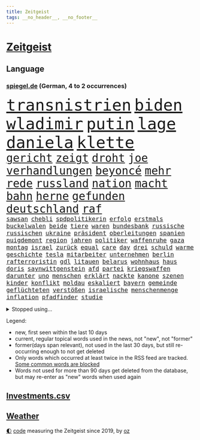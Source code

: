 ```yaml
---
title: Zeitgeist
tags: __no_header__, __no_footer__
---
```


# [Zeitgeist](https://oliz.io/zeitgeist/)

## Language

<h3><a href="https://www.spiegel.de" target="_blank">spiegel.de</a> (German, 4 to 2 occurrences)</h3>
<p style="font-family:monospace">
<span style="font-size:32pt"><a href="news_links.html#transnistrien" class="new">transnistrien</a></span>
<span style="font-size:32pt"><a href="news_links.html#biden" class="current">biden</a></span>
<span style="font-size:32pt"><a href="news_links.html#wladimir" class="current">wladimir</a></span>
<span style="font-size:32pt"><a href="news_links.html#putin" class="current">putin</a></span>
<span style="font-size:32pt"><a href="news_links.html#lage" class="current">lage</a></span>
<span style="font-size:32pt"><a href="news_links.html#daniela" class="current">daniela</a></span>
<span style="font-size:32pt"><a href="news_links.html#klette" class="current">klette</a></span>
<br>
<span style="font-size:22pt"><a href="news_links.html#gericht" class="current">gericht</a></span>
<span style="font-size:22pt"><a href="news_links.html#zeigt" class="current">zeigt</a></span>
<span style="font-size:22pt"><a href="news_links.html#droht" class="current">droht</a></span>
<span style="font-size:22pt"><a href="news_links.html#joe" class="current">joe</a></span>
<span style="font-size:22pt"><a href="news_links.html#verhandlungen" class="current">verhandlungen</a></span>
<span style="font-size:22pt"><a href="news_links.html#beyoncé" class="current">beyoncé</a></span>
<span style="font-size:22pt"><a href="news_links.html#mehr" class="current">mehr</a></span>
<span style="font-size:22pt"><a href="news_links.html#rede" class="current">rede</a></span>
<span style="font-size:22pt"><a href="news_links.html#russland" class="current">russland</a></span>
<span style="font-size:22pt"><a href="news_links.html#nation" class="current">nation</a></span>
<span style="font-size:22pt"><a href="news_links.html#macht" class="current">macht</a></span>
<span style="font-size:22pt"><a href="news_links.html#bahn" class="current">bahn</a></span>
<span style="font-size:22pt"><a href="news_links.html#herne" class="current">herne</a></span>
<span style="font-size:22pt"><a href="news_links.html#gefunden" class="current">gefunden</a></span>
<span style="font-size:22pt"><a href="news_links.html#deutschland" class="current">deutschland</a></span>
<span style="font-size:22pt"><a href="news_links.html#raf" class="current">raf</a></span>
<br>
<span style="font-size:12pt"><a href="news_links.html#sawsan" class="new">sawsan</a></span>
<span style="font-size:12pt"><a href="news_links.html#chebli" class="new">chebli</a></span>
<span style="font-size:12pt"><a href="news_links.html#spdpolitikerin" class="current">spdpolitikerin</a></span>
<span style="font-size:12pt"><a href="news_links.html#erfolg" class="current">erfolg</a></span>
<span style="font-size:12pt"><a href="news_links.html#erstmals" class="current">erstmals</a></span>
<span style="font-size:12pt"><a href="news_links.html#buckelwalen" class="new">buckelwalen</a></span>
<span style="font-size:12pt"><a href="news_links.html#beide" class="current">beide</a></span>
<span style="font-size:12pt"><a href="news_links.html#tiere" class="current">tiere</a></span>
<span style="font-size:12pt"><a href="news_links.html#waren" class="current">waren</a></span>
<span style="font-size:12pt"><a href="news_links.html#bundesbank" class="current">bundesbank</a></span>
<span style="font-size:12pt"><a href="news_links.html#russische" class="current">russische</a></span>
<span style="font-size:12pt"><a href="news_links.html#russischen" class="current">russischen</a></span>
<span style="font-size:12pt"><a href="news_links.html#ukraine" class="current">ukraine</a></span>
<span style="font-size:12pt"><a href="news_links.html#präsident" class="current">präsident</a></span>
<span style="font-size:12pt"><a href="news_links.html#oberleitungen" class="new">oberleitungen</a></span>
<span style="font-size:12pt"><a href="news_links.html#spanien" class="current">spanien</a></span>
<span style="font-size:12pt"><a href="news_links.html#puigdemont" class="new">puigdemont</a></span>
<span style="font-size:12pt"><a href="news_links.html#region" class="current">region</a></span>
<span style="font-size:12pt"><a href="news_links.html#jahren" class="current">jahren</a></span>
<span style="font-size:12pt"><a href="news_links.html#politiker" class="current">politiker</a></span>
<span style="font-size:12pt"><a href="news_links.html#waffenruhe" class="current">waffenruhe</a></span>
<span style="font-size:12pt"><a href="news_links.html#gaza" class="current">gaza</a></span>
<span style="font-size:12pt"><a href="news_links.html#montag" class="current">montag</a></span>
<span style="font-size:12pt"><a href="news_links.html#israel" class="current">israel</a></span>
<span style="font-size:12pt"><a href="news_links.html#zurück" class="current">zurück</a></span>
<span style="font-size:12pt"><a href="news_links.html#equal" class="new">equal</a></span>
<span style="font-size:12pt"><a href="news_links.html#care" class="new">care</a></span>
<span style="font-size:12pt"><a href="news_links.html#day" class="current">day</a></span>
<span style="font-size:12pt"><a href="news_links.html#drei" class="current">drei</a></span>
<span style="font-size:12pt"><a href="news_links.html#schuld" class="current">schuld</a></span>
<span style="font-size:12pt"><a href="news_links.html#warme" class="current">warme</a></span>
<span style="font-size:12pt"><a href="news_links.html#geschichte" class="current">geschichte</a></span>
<span style="font-size:12pt"><a href="news_links.html#tesla" class="current">tesla</a></span>
<span style="font-size:12pt"><a href="news_links.html#mitarbeiter" class="current">mitarbeiter</a></span>
<span style="font-size:12pt"><a href="news_links.html#unternehmen" class="current">unternehmen</a></span>
<span style="font-size:12pt"><a href="news_links.html#berlin" class="current">berlin</a></span>
<span style="font-size:12pt"><a href="news_links.html#rafterroristin" class="new">rafterroristin</a></span>
<span style="font-size:12pt"><a href="news_links.html#gdl" class="current">gdl</a></span>
<span style="font-size:12pt"><a href="news_links.html#litauen" class="current">litauen</a></span>
<span style="font-size:12pt"><a href="news_links.html#belarus" class="current">belarus</a></span>
<span style="font-size:12pt"><a href="news_links.html#wohnhaus" class="current">wohnhaus</a></span>
<span style="font-size:12pt"><a href="news_links.html#haus" class="current">haus</a></span>
<span style="font-size:12pt"><a href="news_links.html#doris" class="new">doris</a></span>
<span style="font-size:12pt"><a href="news_links.html#saynwittgenstein" class="new">saynwittgenstein</a></span>
<span style="font-size:12pt"><a href="news_links.html#afd" class="current">afd</a></span>
<span style="font-size:12pt"><a href="news_links.html#partei" class="current">partei</a></span>
<span style="font-size:12pt"><a href="news_links.html#kriegswaffen" class="current">kriegswaffen</a></span>
<span style="font-size:12pt"><a href="news_links.html#darunter" class="current">darunter</a></span>
<span style="font-size:12pt"><a href="news_links.html#uno" class="current">uno</a></span>
<span style="font-size:12pt"><a href="news_links.html#menschen" class="current">menschen</a></span>
<span style="font-size:12pt"><a href="news_links.html#erklärt" class="current">erklärt</a></span>
<span style="font-size:12pt"><a href="news_links.html#nackte" class="current">nackte</a></span>
<span style="font-size:12pt"><a href="news_links.html#kanone" class="new">kanone</a></span>
<span style="font-size:12pt"><a href="news_links.html#szenen" class="current">szenen</a></span>
<span style="font-size:12pt"><a href="news_links.html#kinder" class="current">kinder</a></span>
<span style="font-size:12pt"><a href="news_links.html#konflikt" class="current">konflikt</a></span>
<span style="font-size:12pt"><a href="news_links.html#moldau" class="current">moldau</a></span>
<span style="font-size:12pt"><a href="news_links.html#eskaliert" class="current">eskaliert</a></span>
<span style="font-size:12pt"><a href="news_links.html#bayern" class="current">bayern</a></span>
<span style="font-size:12pt"><a href="news_links.html#gemeinde" class="current">gemeinde</a></span>
<span style="font-size:12pt"><a href="news_links.html#geflüchteten" class="current">geflüchteten</a></span>
<span style="font-size:12pt"><a href="news_links.html#verstößen" class="current">verstößen</a></span>
<span style="font-size:12pt"><a href="news_links.html#israelische" class="current">israelische</a></span>
<span style="font-size:12pt"><a href="news_links.html#menschenmenge" class="new">menschenmenge</a></span>
<span style="font-size:12pt"><a href="news_links.html#inflation" class="current">inflation</a></span>
<span style="font-size:12pt"><a href="news_links.html#pfadfinder" class="new">pfadfinder</a></span>
<span style="font-size:12pt"><a href="news_links.html#studie" class="current">studie</a></span>
</p>
<details>
<summary>Stopped using...</summary>
<p class="former" style="font-size:12pt">
cdupolitiker(1225) echte(1225) 100000(1224) gehalt(1224) geliefert(1224) williams(1224) entgegen(1223) mali(1223) november(1223) software(1223) bitten(1222) diesel(1222) kohle(1222) steigende(1222) waffe(1222) ard(1221) aufsehen(1221) manchester(1221) nationalspieler(1221) unrecht(1221) anleger(1220) egal(1220) erhöht(1220) planeten(1220) urlaub(1220) ehemann(1219) erteilt(1219) investoren(1219) reiche(1219) respekt(1219) tempo(1219) 33(1218) dauerhaft(1218) innenminister(1218) kriminellen(1218) landesregierung(1218) richten(1218) strecke(1218) bayerns(1217) befinden(1217) kollaps(1217) schatten(1217) stürzte(1217) willen(1217) debakel(1216) gebaut(1216) gewaltig(1216) portugal(1216) problemen(1216) warf(1216) fragt(1215) geworfen(1215) griff(1215) radikale(1215) schaltet(1215) verpassen(1215) brexit(1214) 65(1213) größter(1213) passt(1213) südafrika(1213) einzug(1212) institut(1212) offenen(1212) unglück(1212) mitteln(1211) rassistischen(1211) vorjahr(1211) distanz(1210) unterschiedlich(1210) zinsen(1210) crash(1209) extremen(1209) werke(1208) bedeutung(1207) berühmte(1207) entscheidend(1207) erkenntnisse(1207) reporter(1207) sendung(1207) anzeichen(1206) berät(1206) weckt(1206) deals(1204) gefangene(1204) drogen(1203) besuchen(1202) änderungen(1202) eingeleitet(1201) em(1201) halb(1200) brechen(1199) konferenz(1196) umgeht(1196) nationalen(1195) ähnlich(1193) parallelen(1191) schrecken(1191) solchen(1191) unterdessen(1190) hilfen(1185) uhaft(1183) einkommen(1181) abgeschlossen(1179) geblieben(1178) sogenannten(1178) günther(1175) staatlichen(1175) entspannt(1164) heizen(1161) hitler(1158) mängel(1155) einfache(1149) stopp(1142) nick(1138) wetterdienst(1133) gezielt(1098) carlos(1074) happy(1062) strecken(1052) werte(1025) interessen(1024) finanziert(1023) fußballnationalmannschaft(1014) lediglich(1000) kolumbien(974) auswärtige(958) arte(957) rereportage(957) kroatien(956) djoković(951) sichtbar(931) erfolglos(927) umkämpften(913) liebsten(888) papiere(882) entlasten(881) gesetzentwurf(875) abtreibung(866) 15000(863) abkommen(854) energiekosten(853) verständigt(843) 200000(840) ostdeutschland(831) entsteht(804) aufgestellt(774) einrichtungen(765) beschäftigen(763) krankheiten(741) positiven(738) versteckte(728) vereinigung(716) spiegeltitelstory(714) nebenbei(705) südamerika(705) schildern(704) brandenburger(703) typ(692) töchter(692) iranische(687) organisierte(687) weitermachen(665) großmutter(657) hammer(656) el(639) kinderinterview(638) würdigt(638) ankara(637) israelis(636) suchte(634) computer(633) budapest(630) besitzt(625) steuerzahler(623) reporterin(622) kandidat(618) künstlichen(611) idol(605) ängste(598) republikanern(596) großaufgebot(594) energieversorger(593) entschuldigen(586) ausgewertet(582) 2008(572) nachhaltigkeit(565) äußerst(565) scheiden(561) drohnenangriff(558) aufstand(552) hinrichtung(551) okay(546) lebenslange(545) wünsche(545) sperren(543) atomkraftwerk(537) angezeigt(536) verfassungsgericht(524) ernährung(522) ersetzt(518) machtmissbrauch(514) fortschritt(509) senioren(508) kollege(506) psychologin(506) bröckelt(505) kollegin(502) scheinbar(496) sportdirektor(496) direktor(495) standard(492) gerecht(491) urteilt(489) 300000(487) großeinsatz(483) carter(480) verurteilten(480) forscht(478) bedrohungen(475) operiert(469) parallel(466) heinrich(463) beantragen(462) billigt(462) erreichbar(462) ulm(459) flugabwehr(456) one(456) geheim(455) häufigsten(451) jets(451) überzeugen(440) landesweiten(439) djokovic(437) 1991(436) 47(436) dfbelf(434) nico(434) feind(432) gesagt(432) kurzzeitig(430) gestalten(424) aufgelöst(421) geschosse(421) reichsbürger(416) al(414) sensation(412) krawallen(409) udo(409) nepal(404) gebühren(403) geschwister(403) emotionale(402) rüstet(401) amtsantritt(400) ansicht(399) satellitenbild(399) meiste(396) c(394) 23jähriger(389) messe(383) alcaraz(382) liebt(378) angestiegen(374) neunzigerjahren(374) fluggesellschaft(373) jäger(373) siege(372) annehmen(371) kläger(370) aufbauen(368) vermeintliche(368) späten(367) geständnis(364) lokale(360) stillstand(360) 2007(358) verzögerung(358) zutiefst(358) wölfe(352) moskauer(351) stil(351) premiers(350) unterbrechung(349) stürzten(345) zogen(345) joggen(344) schwangerschaftsabbrüche(344) 15jähriger(343) reichelt(338) chappatte(336) plaßmann(336) stehe(336) stuttmann(336) #metoo(334) gejagt(333) milliardenschwere(333) dringen(329) beides(326) parteichefin(322) aktueller(321) rohstoff(320) daniil(319) 88(318) dürren(318) bauindustrie(317) heimlich(317) linkspartei(315) reuß(311) behaupten(309) italiener(309) ac(308) adhs(308) drama(307) zeuge(307) halbiert(306) kleinflugzeug(305) modi(304) follower(303) rückhalt(302) absolute(300) deutlicher(300) umsetzbar(300) solar(299) leclerc(298) durchschnittlich(297) wärmepumpe(295) schlechtes(291) 8000(290) bundesweite(290) erstem(288) 15jährige(285) parteitag(282) expertengremium(278) mitarbeitenden(278) rechtskräftig(278) erheblich(276) miese(276) till(276) besiegte(275) erregt(275) aufsteiger(274) behauptungen(273) souverän(273) küche(272) vergabe(270) iphones(269) 9(268) füßen(268) sparkassen(267) spektakulären(267) naturschutz(264) ermöglicht(261) beruft(260) englands(260) neuwahlen(259) soldatinnen(259) vogel(259) brutalen(258) angelegt(256) dortige(255) diego(254) treu(254) scharfen(250) lukas(249) gegners(246) abschaffen(245) liter(245) indischer(242) jannik(241) sinner(241) versäumnisse(241) stock(240) oberfläche(238) sonntagmorgen(238) made(234) sanieren(234) argentinische(231) drückt(231) vergessene(231) anderthalb(230) auflösung(230) rechtsruck(230) vorbilder(229) dortigen(228) fußballem(228) wehen(228) bitcoin(227) lieferten(227) preiserhöhung(225) gesellschaftliche(224) prägte(224) rolling(223) antisemitismusbeauftragte(221) erweist(221) xiii(220) allgäu(219) erschöpfung(219) zulieferer(219) beißt(216) effizienter(215) widersprüche(215) benötigten(214) dumme(210) gerichts(210) politikerinnen(210) unterbunden(210) staatsbesuch(209) marokko(208) variante(208) durchschnitt(207) todesfall(207) jenaer(206) goldene(205) sturmtief(203) afdchefin(201) bewaffnete(201) britney(201) brutaler(201) carolin(201) designer(201) flüchtlingslager(201) spears(201) extremer(200) fahrzeugen(200) höheren(200) staus(200) einzuführen(199) oppenheimer(198) häfen(197) zerbrochen(197) terroranschläge(196) demonstrant(192) abzusetzen(190) gedreht(190) lindenberg(190) costa(189) intensiver(189) einsteigen(188) netanyahus(188) anfangen(187) abgerissen(186) erwischte(186) visa(186) handschlag(185) faktor(184) kleinstadt(184) reisenden(184) bayreuth(183) putschisten(183) häftling(180) einbüßen(178) klubpräsident(178) tätig(177) freundinnen(176) karlsruher(175) knie(175) re(175) akzeptanz(174) chancenlos(174) effekte(172) 43jähriger(171) chefinnen(168) nordkoreas(168) hall(167) rausch(167) geheimdienstchef(166) kundin(166) nachsehen(165) verzehr(165) evergrande(164) bombenanschlag(162) burkina(162) faso(162) rätselhafte(162) väter(161) raumsonde(159) verbrannte(159) vorzugehen(158) abhalten(157) geist(157) hoffnungsvoll(157) entdeckten(155) me(155) eugesetz(154) 83jährige(153) amtsmissbrauch(153) protestierte(153) stach(153) enthielt(152) festgeld(151) geradezu(151) achtzigerjahren(150) einbürgerungen(150) bundestagsfraktion(149) chemnitz(149) letztere(149) mehren(149) theis(149) hungerstreik(148) johannesburg(148) kebekus(148) probe(148) rückbau(148) gleisen(147) heimspiel(147) manchem(147) mützenich(147) rolf(147) vollstreckt(147) müde(145) qualifikation(145) toxisch(145) biopic(143) chip(142) zugverkehr(142) comedian(141) studentinnen(141) bernstein(140) bundesverkehrsminister(140) einander(140) darstellung(139) ecke(139) vergehen(139) gerald(138) streitthema(138) winters(138) demokratischen(137) fernverkehr(137) hundekotattacke(137) verschüttete(137) chiara(136) detroit(136) halloween(136) sekunde(136) population(135) schockt(135) unfaire(135) schiebt(134) banknoten(132) bequem(132) emily(132) gewaltigen(132) schieflage(132) 43(131) feuerwehreinsatz(131) gefolgt(131) grenzregion(131) biologe(130) flüchtig(130) version(130) auskommen(128) albanien(127) eingebürgert(127) gewährt(127) zusammengestoßen(127) knaus(126) olympiaqualifikation(126) anja(125) begehen(125) prekär(124) pub(124) unterbrechen(124) vorgeschichte(124) 55(123) del(123) furcht(123) gefüllt(123) lafontaine(123) tolle(123) verfehlte(123) visum(122) verschanzt(121) versuche(121) vertreibung(121) ansprüche(120) handball(120) tennisspieler(120) türmen(119) 35jähriger(118) airways(118) exsoldat(118) heimsieg(118) nominierung(118) ungerecht(118) finals(117) geregelt(117) neuerungen(117) verletzen(117) exemplare(116) menschengemachten(116) aufgebot(115) bundestagspräsidentin(115) cups(115) dunklen(115) optimistischer(115) store(115) lanka(114) pauschale(114) sri(114) steuerreform(114) 37jähriger(113) migrationsdeal(113) schäuble(113) effenbergbank(112) hamasterror(112) mobilisiert(112) schmalkalden(112) beriet(111) fühlten(111) raketenangriffe(111) vermittlung(111) wahlerfolg(111) überfüllten(111) brodelt(110) furore(110) geborene(110) schmerzen(110) schwächelnden(110) sympathien(110) weihnachten(110) abscheuliche(109) erfindung(109) körperteile(109) nouripour(109) omid(109) vertrieben(109) cyberattacken(108) rudolf(108) stamp(108) neukölln(107) ratschläge(107) bäumen(106) gewähren(106) giganten(106) hamasterroristen(106) zuschauern(106) parteigründung(105) stadien(105) todesopfern(105) extremistischen(104) mordverdacht(104) schadensbegrenzung(103) belgischen(102) bezirk(102) generalstaatsanwaltschaft(102) mentale(102) ranghoher(102) ungeschoren(102) 45jährige(101) apparat(101) gedeiht(101) gescheiterte(101) pickup(101) solange(101) suezkanal(101) engere(100) winterspiele(100) bombendrohung(99) finanzministerium(99) katholischer(99) luxushotel(99) sobald(99) sonderbeauftragte(99) appellierte(98) derby(98) frost(98) hamaschef(98) konfliktparteien(98) kooperieren(98) prestigeprojekt(98) sexualisierte(98) titeln(98) 1938(97) cas(97) club(97) neonazis(97) raketenangriffen(97) sportgerichtshof(97) tennisprofi(97) scheidende(96) ausruf(95) flensburg(95) mogelpackung(95) odyssee(95) tvjournalist(95) wahlsieg(95) klingen(94) nacheinander(94) abos(93) fürchteten(93) nordkoreanischen(93) ansichten(92) enttäuschen(92) hasst(92) plünderungen(92) toben(92) altersgruppe(91) beihilfe(91) schalker(91) betroffener(90) generalprobe(90) kapitel(90) programmierer(90) staatssekretärin(90) südlichen(90) unterhändler(90) vergrößern(90) ampelvertreter(89) claus(89) hüller(89) sarrazin(89) signalisiert(89) weselsky(89) widersacherin(89) überdenken(89) evangelischen(88) handelsabkommen(88) nationalmannschaftskapitän(88) raser(88) süd(88) thailändische(88) unlängst(88) güntherwünsch(87) hut(87) schirichef(87) schätzung(87) 60000(86) bundesamts(86) hoheit(86) neureuther(86) ukrainerinnen(86) virginia(86) wiederbelebt(86) halemba(85) räumung(85) schwindet(85) spdfraktionschef(85) spiegelserie(85) garcía(84) leugnen(84) schwerin(84) traditionsklubs(84) einläuten(83) infekte(83) staatsräson(83) torjäger(83) aufgewühlt(82) bedingt(82) anhängern(81) copa(81) fegt(81) gedrängt(81) haderte(81) nbastar(81) pflegen(81) programmierkenntnisse(81) wetten(81) cyberattacke(80) evan(80) finanznöten(80) handballnationalmannschaft(80) or(80) sowjetunion(80) verdienste(80) versteuert(80) america(79) ausgetreten(79) glanz(79) mob(79) rosskur(79) subtil(79) ungleichheiten(79) aufgeschoben(78) exchefs(78) haken(78) lehrern(78) sicherung(78) slogan(78) duft(77) insolvenzantrag(77) nervosität(77) portugals(77) pädagogin(77) verschaffen(77) abwärtstrend(76) besorgniserregend(76) heilmethoden(76) jones(76) kontra(76) levi(76) unohilfswerk(76) ärmere(76) doppel(75) embiid(75) erschrecken(75) regierungsbündnis(75) touristenattraktion(75) bahnverkehr(74) kleider(74) schlief(74) sorry(74) unterschrieben(74) vollzieht(74) wintertage(74) entspannung(73) kofferraum(73) nbasuperstar(73) npd(73) selbstbestimmung(73) zurückerobert(73) bauer(72) drängeln(72) exlinkenpolitikerin(72) gleichaltrige(72) graue(72) intelligente(72) passierte(72) verkehrsbehinderungen(72) weltrangliste(72) zunutze(72) einnahme(71) islands(71) mehrwertsteuererhöhung(71) palästinensergebiete(71) bett(70) buchautor(70) chiles(70) geärgert(70) jobabbau(70) kuchen(70) mitschuldig(70) petra(70) verbliebenen(70) wählerinnen(70) bestsellers(69) campe(69) chatgpterfinder(69) falschmeldungen(69) hoffmann(69) israelhamaskonflikt(69) psychologe(69) anzusehen(68) diverse(68) gdlwarnstreik(68) hierfür(68) huthirebellen(68) motive(68) verrückter(68) folgerichtig(67) gesinnung(67) notlösung(67) tourt(67) abzubauen(66) aktienkurs(66) evangelische(66) gesichter(66) immense(66) kreisen(66) lainer(66) meetings(66) sechzigerjahren(66) superkraft(66) weltmeisterduell(66) abtransportiert(65) intimleben(65) mehrwertsteuersatz(65) pfiffen(65) stanley(65) beklagen(64) beteiligen(64) bootz(64) bully(64) dutzender(64) eingeschläfert(64) experimentiert(64) lannert(64) linus(64) riesterrente(64) straßer(64) survival(64) tausch(64) verfallen(64) alpinen(63) bedrängnis(63) berechnung(63) berufsgruppen(63) bjelica(63) crif(63) nenad(63) notbremse(63) unruhen(63) erstarken(62) hamasangriffs(62) kühe(62) nass(62) tina(62) vermittlungsausschuss(62) vernetzt(62) wiederbeleben(62) anhalten(61) ausgewählt(61) fördere(61) mix(61) stoffe(61) aden(60) alkoholisiert(60) ausgenommen(60) geistig(60) massenpanik(60) pcrtest(60) signaholding(60) unverletzt(60) beschlagnahmen(59) gershkovich(59) tabakindustrie(59) verspätung(59) widersacher(59) aufgegangen(58) energieagentur(58) kanadierin(58) packte(58) abgeordneter(57) ausgleich(57) gründungsparteitag(57) heimatort(57) lebensgefährtin(57) life(57) millionenbetrug(57) polizeichef(57) end(56) vetternwirtschaft(56) wow(56) ambitioniert(55) befand(55) ecken(55) parlamentarische(55) souveräner(55) enkel(54) herausforderin(54) linienrichter(54) mainstream(54) übte(54) beratungsstellen(53) bestem(53) brenzlig(53) emfinale(53) halbherzig(53) mitgliedschaft(53) uganda(53) wintereinbruch(53) grand(52) guardiola(52) hebamme(52) insolvenzverfahren(52) organisieren(52) pech(52) personenverkehr(52) simon(52) tiefsten(52) eiskunstlauf(51) igel(51) kältewelle(51) wiederhergestellt(51) aufgebaut(50) eisigen(50) haut(50) kyoto(50) royale(50) verschwörungstheorien(50) 1968(49) erdgeschoss(49) hinterfragt(49) inszenierung(49) konstantin(49) reparieren(49) teamkollegen(49) zündete(49) auslassen(48) co₂besteuerung(48) desantis(48) kinderfreibetrag(48) verfolgerduell(48) aufflog(47) eisige(47) wenigstens(47) frikadellen(46) gedankenspiele(46) girona(46) pisastudie(46) rituelle(46) steuerliche(46) alkoholkonsum(45) brennen(45) doktorarbeit(45) dozenten(45) juliane(45) mehrfamilienhaus(45) dhbauswahl(44) gesten(44) gestresst(44) luftangriffs(44) nominierungen(44) schauspiel(44) schrittweise(44) tvexpertin(44) 02rückstand(43) ausgefallene(43) danke(43) essenziell(43) landwirtschaftsministerium(43) mysteriöser(43) prescht(43) abgefeuert(42) deklassiert(42) dessert(42) italienischer(42) kyrgios(42) michelsen(42) untragbar(42) wohnhausbrand(42) überragte(42) big(41) gefördert(41) jochen(41) untersuchungsbericht(41) viren(41) wimbledon(41) brachial(40) darts(40) depardieu(39) dingen(39) edgar(39) gérard(39) handballem(39) hoenig(39) sonde(39) zahnfleisch(39) öltanker(39) abermals(38) belgorod(38) hapaglloyd(38) hausarzt(38) klinikaufenthalt(38) kündigten(38) mietmarkt(38) stendal(38) verivox(38) abfluss(37) bernhard(37) erholt(37) ferragni(37) jutta(37) kinderpornografie(37) leidenschaftlicher(37) milli(37) nettoeinkommen(37) vanilli(37) ärgern(37) 1995(36) alternativmedizin(36) dieselben(36) neugier(36) nicole(36) pep(36) veganes(36) diejenigen(35) dienstpflicht(35) fluch(35) gottesdienstbesucher(35) huthimilizen(35) vorsatz(35) wanderers(35) wolverhampton(35) füllt(34) glaube(34) mousse(34) phoenix(34) suns(34) umwelthilfe(34) fünfter(33) geschiedene(33) interviewt(33) kiewer(33) tiefkühltruhe(33) informationskrieg(32) scheuer(32) 49euroticket(31) eurecht(31) frieren(31) patriarchat(31) tauwetter(31) verjährung(31) audi(30) günstigere(30) krankenversicherung(30) neunte(30) sabotieren(30) unopalästinenserhilfswerks(30) bananen(29) brocken(29) byd(29) familienrecht(29) kigenerierten(29) monatliche(29) nervig(29) polster(29) realitystars(29) single(29) amonra(28) bianca(28) hackern(28) lions(28) modernisieren(28) verursachte(28) asteroid(27) flugzeugs(27) geheimdienstes(27) jeans(27) juri(27) sehnsucht(27) vergangenem(27) ampeln(26) buchenallee(26) dänen(26) katz(26) revolutionsgarden(26) schied(26) videokonferenzen(26) wettkampf(26) britin(25) einblicken(25) landebahn(25) traktor(25) wohnhäuser(25) birnbaum(24) eonchef(24) kontrollierte(24) leonhard(24) niedriger(24) rissen(24) bestrafen(23) hero(23) komplikationen(23) lotte(23) rast(23) hinrichten(22) ifoinstituts(22) inmitten(22) liiert(22) rekordsumme(22) rohan(22) seoul(22) verrückten(22) wofür(22) bildungssenatorin(21) empören(21) ferien(21) machete(21) partys(21) pazifik(21) soul(21) staatsmann(21) 900(20) berufstätige(20) besorgte(20) geldes(20) todestag(20) doppelrolle(19) fis(19) klaute(19) trauerstaatsakt(19) blockaden(18) chialo(18) eiland(18) fieber(18) genosse(18) griffiths(18) kulturförderung(18) oscar(18) staatsakt(18) stromausfälle(18) unonothilfekoordinator(18) arbeitsleben(17) ausschüttung(17) biografie(17) eindrucksvoll(17) entwickler(17) gdlstreik(17) lastwagenfahrer(17) mondlandung(17) pendeln(17) schmeißen(17) sommermärchen(17) tätlichkeit(17) zornig(17) gpt(16) kratzt(16) potsdam(16) tücken(16) uniform(16) handballer(15) sap(15) softwarekonzern(15) spektakuläres(15) ausgezahlt(14) bestsellerautor(14) foster(14) gruppenspiel(14) jodie(14) kempten(14) leroy(14) mean(14) mushrooms(14) sané(14) umkehren(14) a9(13) ausgleichen(13) berühmteste(13) dominant(13) kamiński(13) kitzbühel(13) knorr(13) mariusz(13) melbourne(13) retteten(13) senator(13) spielmacher(13) verfeindet(13) argumente(12) kommissare(12) panzerabwehrraketen(12) peregrine(12) pfiffe(12) saarländische(12) warnten(12) warteten(12) aromen(11) erfolgsgeheimnis(11) exklusiv(11) grundstück(11) himmels(11) livesendung(11) mahnung(11) oman(11) piste(11) verspäteter(11) weltstar(11)
</p>
</details>
<p>Legend:
<ul>
<li><span class="new">new</span>, first seen within the last 10 days</li>
<li><span class="current">current</span>, regular topical words used in the news, not "new", not "former"</li>
<li><span class="former">former(days span relevant)</span>, not used in the last 30 days, but still re-occurring enough to not get deleted</li>
<li>Only words which occurred at least twice in the RSS feed are tracked. <a href="language/filters.py">Some common words are blocked</a></li>
<li>Words not used for more than 90 days get deleted from the database, but may re-enter as "new" words when used again</li>
</ul>
</p>

## [Investments](investments.html)[.csv](investments.csv)

## [Weather](weather.html)

<footer>
<a href="javascript:toggleTheme()" class="nav">🌓</a>
<a href="https://github.com/ooz/zeitgeist">code</a> measuring the Zeitgeist since 2019, by <a href="https://oliz.io">oz</a>
</footer>
